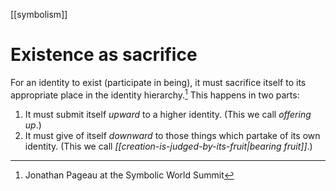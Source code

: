 [[symbolism]]

# Existence as sacrifice

For an identity to exist (participate in being), it must sacrifice itself to its appropriate place in the identity hierarchy.[^1] This happens in two parts:

1. It must submit itself *upward* to a higher identity. (This we call *offering up*.)
2. It must give of itself *downward* to those things which partake of its own identity. (This we call *[[creation-is-judged-by-its-fruit|bearing fruit]]*.)

[^1]: Jonathan Pageau at the Symbolic World Summit
